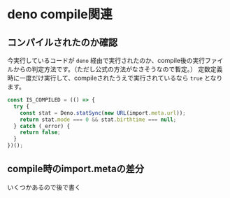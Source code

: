# deno compile関連

## コンパイルされたのか確認

今実行しているコードが `deno` 経由で実行されたのか、compile後の実行ファイルからの判定方法です。（ただし公式の方法がなさそうなので暫定。）
定数定義時に一度だけ実行して、compileされたうえで実行されているなら `true` となります。

```ts
const IS_COMPILED = (() => {
  try {
    const stat = Deno.statSync(new URL(import.meta.url));
    return stat.mode === 0 && stat.birthtime === null;
  } catch (_error) {
    return false;
  }
})();
```

## compile時のimport.metaの差分

いくつかあるので後で書く
